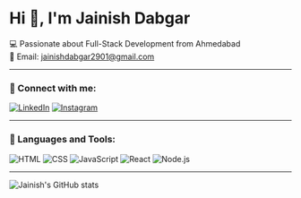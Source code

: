 # Hi 👋, I'm Jainish Dabgar

💻 Passionate about Full-Stack Development from Ahmedabad  
📧 Email: jainishdabgar2901@gmail.com

---

### 🔗 Connect with me:

[![LinkedIn](https://img.shields.io/badge/LinkedIn-blue?style=for-the-badge&logo=linkedin)](https://www.linkedin.com/in/jainish-dabgar-8b8b20189)
[![Instagram](https://img.shields.io/badge/Instagram-pink?style=for-the-badge&logo=instagram)](https://www.instagram.com/dabgar.jainish.29)

---

### 🚀 Languages and Tools:

![HTML](https://img.shields.io/badge/-HTML5-E34F26?style=flat-square&logo=html5&logoColor=white)
![CSS](https://img.shields.io/badge/-CSS3-1572B6?style=flat-square&logo=css3)
![JavaScript](https://img.shields.io/badge/-JavaScript-black?style=flat-square&logo=javascript)
![React](https://img.shields.io/badge/-React-blue?style=flat-square&logo=react)
![Node.js](https://img.shields.io/badge/-Node.js-green?style=flat-square&logo=node.js)

---

![Jainish's GitHub stats](https://github-readme-stats.vercel.app/api?username=Jainish-2901&show_icons=true&theme=tokyonight)
